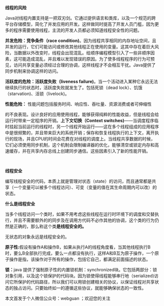 
<p><strong>线程的风险</strong></p>

<p>Java对线程内置支持是一把双刃剑。它通过提供语言和类库，以及一个规范的跨平台存储模型，简化了并发应用的开发。这样做同时提高了开发人员门槛，因为更多的程序需要使用线程，主流的开发人员都必须知道线程安全性的问题。</p>

<p><strong>并发危险：竞争条件（race condition)</strong>。因为线程共享相同的内存地址空间，且并发的运行，它们可能访问或修改其他线程正在使用的变量。这其中存在着巨大风险，当数据以外改变时，线程会出现混乱。给顺序编程模型引入了一些非顺序因素，这可能造成混乱，并且难以发现错误的原因。为了使多线程程序的行为可预见，访问共享变量必须经过合理的协调，这样线程才不会相互干扰。Java提供了同步机制来协调这样的访问。</p>

<p><strong>活跃度的危险：活跃度失败（liveness failure)</strong>。当一个活动进入某种它永远无法继续执行的状态时，活跃度失败就发生了。包括死锁（dead lock）、饥饿（starvation)、活锁（livelock)。</p>

<p><strong>性能危险：</strong> 性能问题包括服务时间、响应性、吞吐量、资源消费或者可伸缩性</p>

<p>的不良表现。设计良好的应用使用线程，能够获得纯粹的性能收益，但是线程会给运行时带来一定程序的开销。<strong>上下文切换（Context switches)</strong>——当调度程序临时挂起当前运行的线程时，另一个线程开始运行——这在多个线程组成的应用程序中是很频繁的，并且带来巨大的系统开销；保存和恢复线程执行的上下文，离开执行的现场，并且CPU的时间会花费在对线程的调度上。当线程共享数据的时候，它们必须使用同步机制，这个机制会限制编译器的优化，能够清空或锁定内存和高速缓存，并在共享内存总线上创建同步通信。这些因素引入了新的性能开销。</p>

<p> </p>

<p><strong>线程安全</strong></p>

<p>编写线程安全的代码，本质上就是管理对状态（state）的访问，而且通常都是共享（一个变量可以被多个线程访问）、可变（变量的值在其生命周期内可以改）的状态。</p>

<p><strong>什么是线程安全</strong></p>

<p>当多个线程访问一个类时，如果不用考虑这些线程在运行时环境下的调度和交替执行，并且不需要额外的的同步及在调用方代码不必作其他的协调，这个类的行为仍然是正确的，那么称这个类<strong>是线程安全的。</strong></p>

<p>无状态的对象永远是线程安全的。</p>

<p><strong>原子性:</strong>假设有操作A和操作B，如果从执行A的线程角度看，当其他线程执行B时，要么B全部执行完成，要么一点都没有执行，这样A和B互为原子操作，一个原子操作是指，该操作对于所有的操作，包括它自己，都满足前面描述的状态。</p>

<p><strong>锁：</strong>java 提供了强制原子性的内置锁机制：synchronized块。它包括两部分：锁对象引用，以及这个锁保护的代码块。因为锁使得线程能够串行地（serialized)访问它所保护的代码路径，所以我们可以用锁创建相关的协议，以保证线程对共享状态的独占访问。只要始终如一的遵循这些协议，就能够确保状态的一致性。</p>

<p>本文首发于个人微信公众号：webguan ；欢迎您的关注</p>

<p><img alt="" class="has" src="https://img-blog.csdn.net/20180825235533667?watermark/2/text/aHR0cHM6Ly9ibG9nLmNzZG4ubmV0L3RpYW55YXhpYW5n/font/5a6L5L2T/fontsize/400/fill/I0JBQkFCMA==/dissolve/70" /></p>
